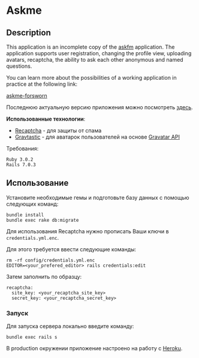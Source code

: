 # Askme

## Description

This application is an incomplete copy of the [askfm](https://ask.fm/) application. The application supports user registration, changing the profile view, uploading avatars, recaptcha, the ability to ask each other anonymous and named questions.

You can learn more about the possibilities of a working application in practice at the following link:

[askme-forsworn](https://askme-forsworn24.herokuapp.com/)

Последнюю актуальную версию приложения можно посмотреть [здесь](https://stormy-beyond-63141.herokuapp.com/).

**Использованные технологии**:
- [Recaptcha](https://developers.google.com/recaptcha/docs/display) - для защиты от спама
- [Gravtastic](https://github.com/chrislloyd/gravtastic) - для аватарок пользователей на основе [Gravatar API](https://ru.gravatar.com/)

Требования:

```
Ruby 3.0.2
Rails 7.0.3
```

## Использование

Установите необходимые гемы и подготовьте базу данных с помощью следующих команд:

```
bundle install
bundle exec rake db:migrate
```

Для использования Recaptcha нужно прописать Ваши ключи в `credentials.yml.enc`.

Для этого требуется ввести следующие команды:

```
rm -rf config/credentials.yml.enc
EDITOR=<your_prefered_editor> rails credentials:edit 
```

Затем заполнить по образцу:

```
recaptcha:
  site_key: <your_recaptcha_site_key>
  secret_key: <your_recaptcha_secret_key>
```

### Запуск

Для запуска сервера локально введите команду:

```
bundle exec rails s
```

В production окружении приложение настроено на работу с [Heroku](https://dashboard.heroku.com/login).
